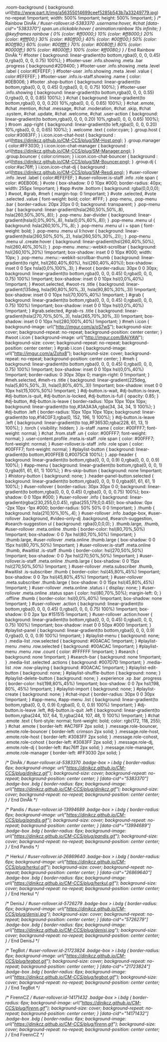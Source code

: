 .room-background {
    background: url(http://www.part.lt/img/a56355014699ceef5285b543b7a33249779.jpg) no-repeat !important;
    width: 500% !important;
    height: 500% !important;
}
/* Rainbow DinÃ­k */
#user-rollover.id-5383370 .username:hover,
#chat [data-cid^="5383370"] span.un.clickable:hover {
animation:rainbow 10s infinite;
}
@keyframes rainbow {
0% {color: #ff0000;}
10% {color: #ff8000;}
20% {color: #ffff00;}
30% {color: #80ff00;}
40% {color: #00ff00;}
50% {color: #00ff80;}
60% {color: #00ffff;}
70% {color: #0080ff;}
80% {color: #0000ff;}
90% {color: #8000ff;}
100% {color: #ff0080;}
}
/* End Rainbow DinÃ­k */
#footer {
	background: linear-gradient(to bottom,rgba(0, 0, 0, 0.45) 0,rgba(0, 0, 0, 0.75) 100%);
}
#footer-user .info.showing .meta .bar .progress {
	background:#2D9400;
}
#footer-user .info.showing .meta .level .label {
	color:#EFEFEF;
}
#footer-user .info.showing .meta .level .value {
	color:#EFEFEF;
}
#footer-user .info.is-staff.showing .name {
	color: #0EB006;
}
#footer .shop-button {
	background: linear-gradient(to bottom,rgba(0, 0, 0, 0.45) 0,rgba(0, 0, 0, 0.75) 100%);
}
#footer-user .info.showing {
	background: linear-gradient(to bottom,rgba(0, 0, 0, 0.55) 0,rgba(0, 0, 0, 0.85) 100%);
}
#chat {
	background: linear-gradient(to bottom,rgba(0, 0, 0, 0.20) 10%,rgba(0, 0, 0, 0.65) 100%);
}
#chat .emote, #chat .mention, #chat .message, #chat .moderation, #chat .skip, #chat .system, #chat .update, #chat .welcome, #chat .user-action {
	background: linear-gradient(to bottom,rgba(0, 0, 0, 0.20) 10%,rgba(0, 0, 0, 0.65) 100%);
}
#room .app-right {
	background: linear-gradient(to left,rgba(0, 0, 0, 0.20) 10%,rgba(0, 0, 0, 0.65) 100%);
}
.welcome .text {
	color:cyan;
}
.group.host {
	color:#3083FF;
}
i.icon.icon-chat-host {
	background : url(https://dinikcz.github.io/CM-CCS/plug/SM-Host.png);
}
.group.manager {
	color:#FF3030;
}
i.icon.icon-chat-manager {
	background : url(https://dinikcz.github.io/CM-CCS/plug/SM-Manager.png);
}
.group.bouncer {
	color:crimson;
}
i.icon.icon-chat-bouncer {
	background : url(https://dinikcz.github.io/CM-CCS/plug/SM-Bouncer.png);
}
.group.dj {
	color:#ac76ff;
}
i.icon.icon-chat-dj {
	background : url(https://dinikcz.github.io/CM-CCS/plug/SM-Resdj.png);
}
#user-rollover .info .level .label {
	color:#EFEFEF;
}
#user-rollover.is-staff .info .role span {
	color: #0EB006;
}
#vote {
	box-shadow: 0 0 10px #000;
	border-radius: 40px;
	width: 255px !important;
}
#app #vote .bottom {
	background: rgba(0,0,0,0);
}
#woot, #grab, #meh {
	margin-top: 0 !important;
}
#vote .selected,
#vote .selected .value {
	font-weight: bold;
	color: #FFF;
}
.pop-menu, .pop-menu .bar {
	border-radius: 20px 20px 0 0;
	background: transparent;
}
.pop-menu .bar {
	background: linear-gradient(hsla(260,50%,50%,.8), hsla(260,50%,30%,.8));
}
.pop-menu .bar-divider {
	background: linear-gradient(hsla(0,0%,90%,.8), hsla(0,0%,60%,.8));
}
.pop-menu .menu ul {
	background: hsla(260,10%,7%,.8);
}
.pop-menu .menu ul i + span {
	font-weight: bold;
}
.pop-menu .menu ul li:hover {
	background: linear-gradient(hsla(260,50%,50%,.2), hsla(260,50%,30%,.2));;
}
.pop-menu .menu ul .create:hover {
	background: linear-gradient(hsl(260,40%,50%), hsl(260,40%,30%));
}
.pop-menu .menu::-webkit-scrollbar {
	background: hsl(260,10%,20%) !important;
	box-shadow: inset 0 0 10px #000;
	width: 10px;
}
.pop-menu .menu::-webkit-scrollbar-thumb {
	background: linear-gradient(to right, hsl(260,40%,60%), hsl(260,40%,40%));
	box-shadow: inset 0 0 5px hsla(0,0%,100%,.3);
}
#woot {
	border-radius: 30px 0 0 30px;
	background: linear-gradient(to bottom,rgba(0, 0, 0, 0.45) 0,rgba(0, 0, 0, 0.75) 100%) !important;
	box-shadow: inset 0 0 10px hsl(0,0%,40%) !important;
}
#woot.selected, #woot-rs .title {
	background: linear-gradient(135deg, hsla(90,80%,50%,.3), hsla(90,80%,30%,.3)) !important;
	box-shadow: inset 0 0 10px hsl(70,100%,40%) !important;
}
#grab {
	background: linear-gradient(to bottom,rgba(0, 0, 0, 0.45) 0,rgba(0, 0, 0, 0.75) 100%) !important;
	box-shadow: inset 0 0 10px hsl(0,0%,40%) !important;
}
#grab.selected, #grab-rs .title {
	background: linear-gradient(hsla(270,70%,50%,.3), hsla(265,70%,30%,.3)) !important;
	box-shadow: inset 0 0 10px hsl(280,100%,40%) !important;
}
#meh i.icon {
    background-image: url("http://imgur.com/a/oS7wS");
    background-size: cover;
    background-repeat: no-repeat;
    background-position: center center;
}
#woot i.icon {
    background-image: url("http://imgur.com/BAjiYAW");
    background-size: cover;
    background-repeat: no-repeat;
    background-position: center center;
}
#grab i.icon {
    background-image: url("http://imgur.com/a/Zohx8");
    background-size: cover;
    background-repeat: no-repeat;
    background-position: center center;
}
#meh {
	background: linear-gradient(to bottom,rgba(0, 0, 0, 0.45) 0,rgba(0, 0, 0, 0.75) 100%) !important;
	box-shadow: inset 0 0 10px hsl(0,0%,40%) !important;
	border-radius: 0 30px 30px 0;
	margin-right: 0 !important;
}
#meh.selected, #meh-rs .title {
	background: linear-gradient(225deg, hsla(5,80%,50%,.3), hsla(0,80%,40%,.3)) !important;
	box-shadow: inset 0 0 10px hsl(15,100%,50%) !important;
}
#dj-button.is-wait, #dj-button.is-leave, #dj-button.is-quit, #dj-button.is-locked, #dj-button.is-full {
	opacity: 0.85;
}
#dj-button, #dj-button.is-leave { 
	border-radius: 10px 10px 10px 10px;
	background: linear-gradient(to top,#3A3A3A,rgba(34, 34, 34, 1) 100%);
}
#dj-button .left {
	border-radius: 10px 10px 10px 10px;
	background: linear-gradient(to top,#14C0F3,rgba(0, 152, 196, 1) 100%);
}
#dj-button.is-leave .left {
	background: linear-gradient(to top,#F3653D,rgba(228, 61, 13, 1) 100%);
}
.torch {
	visibility: hidden;
}
.is-staff .name {
	color: #00FFF7;
    font-weight: normal;
}
#chat .from.staff .un {
	color: #00FFF7;
    font-weight: normal;
}
.user-content.profile .meta.is-staff .role span {
	color: #00FFF7;
    font-weight: normal;
}
#user-rollover.is-staff .info .role span {
	color: #00FFF7;
    font-weight: normal;
}
#playlist-button {
    background: linear-gradient(to bottom,#00FFEB 0,#0075C8 100%);
}
.app-header {
	background: linear-gradient(to bottom,rgba(0, 0, 0, 0.9) 0,rgba(0, 0, 0, 0.9) 100%);
}
#app-menu {
	background: linear-gradient(to bottom,rgba(0, 0, 0, 1) 0,rgba(61, 61, 61, 1) 100%);
}
#rs-skip-button {
	background: none !important;
}
#history-button {
	background: none;
}
.header-panel-button.selected {
	background: linear-gradient(to bottom,rgba(0, 0, 0, 1) 0,rgba(61, 61, 61, 1) 100%);
}
#user-rollover {
	border-radius: 30px 30px 0 0;
	background: linear-gradient(to bottom,rgba(0, 0, 0, 0.45) 0,rgba(0, 0, 0, 0.75) 100%);
	box-shadow: 0 0 10px #000;
}
#user-rollover .info {
	background: linear-gradient(rgba(230,255,0,0.45), rgba(255,179,0,0.45));
	box-shadow: 0px -2px 10px -1px #000;
	border-radius: 50% 50% 0 0 !important;
}
.thumb {
	background: hsla(210,10%,10%,.4);
}
#user-rollover .info .badge-box,
#user-rollover .background,
#video-only-dj .background,
#search-suggestion,
#search-suggestion ul {
	background: rgba(0,0,0,0);
}
.thumb.large, .thumb, #user-rollover .meta.online .thumb {
	border-color: hsl(80,70%,50%) !important;
	box-shadow: 0 0 7px hsl(80,70%,50%) !important;
}
.thumb.large, #user-rollover .meta.online .thumb.large {
	box-shadow: 0 0 15px hsl(80,70%,50%) !important;
}
#user-rollover.is-staff .meta.online .thumb, #waitlist .is-staff .thumb {
	border-color: hsl(270,50%,50%) !important;
	box-shadow: 0 0 7px hsl(270,50%,50%) !important;
}
#user-rollover.is-staff .meta.online .thumb.large {
	box-shadow: 0 0 15px hsl(270,50%,50%) !important;
}
#user-rollover .meta.subscriber .thumb, #waitlist .is-subscriber .thumb {
	border-color: hsl(45,80%,45%) !important;
	box-shadow: 0 0 7px hsl(45,80%,45%) !important;
}
#user-rollover .meta.subscriber .thumb.large {
	box-shadow: 0 0 15px hsl(45,80%,45%) !important;
}
#user-rollover .meta.online .status i {
	display: none;
}
#user-rollover .meta.online .status span {
	color: hsl(80,70%,50%);
	margin-left: 0;
}
.offline .thumb {
	border-color: hsl(0,0%,40%) !important;
	box-shadow: none !important;
}
#user-rollover .action {
	background: linear-gradient(to bottom,rgba(0, 0, 0, 0.45) 0,rgba(0, 0, 0, 0.75) 100%) !important;
	box-shadow: 0 0 2px 1px #151515 !important;
}
#user-rollover .action:hover {
	background: linear-gradient(to bottom,rgba(0, 0, 0, 0.45) 0,rgba(0, 0, 0, 0.75) 100%) !important;
	box-shadow: inset 0 0 50px #000 !important;
}
#playlist-panel {
	background: linear-gradient(to bottom,rgba(0, 0, 0, 0.9) 0,rgba(0, 0, 0, 0.9) 100%) !important;
}
#playlist-menu {
	background: none;
}
.media-list .row.selected {
	background: #00ACAC !important;
}
#playlist-menu .menu .row.selected {
	background: #00ACAC !important;
}
#playlist-menu .menu .row .count {
	color: #FFFFFF !important;
}
#search {
	background: none !important;
}
#search-bar {
	background: none !important;
}
.media-list .selected .actions {
	background: #007D7D !important;
}
.media-list .row .now-playing {
	background: #00ACAC !important;
}
#playlist-edit-button {
	background: none;
}
#playlist-shuffle-button {
	background: none;
}
#playlist-delete-button {
	background: none;
}
.experience .xp .bar .progress {
    border-color: hsl(198,80%,45%) !important;
	box-shadow: 0 0 7px hsl(198, 80%, 45%) !important;
}
#playlist-import {
	background: none;
}
#playlist-create {
	background: none;
}
#chat-input {
	border-radius: 30px 0 0 30px !important;
}
#app-menu, #app-menu .list {
    background: linear-gradient(to bottom,rgba(0, 0, 0, 0.9) 0,rgba(0, 0, 0, 0.9) 100%) !important; 
}
#dj-button.is-leave .left, #dj-button.is-quit .left {
    background: linear-gradient(to bottom,rgba(244, 107, 64, 1),rgba(244, 107, 48, 1) 100%) !important;
}
#chat .emote .text {
    font-style: normal;
    font-weight: bold;
    color: rgb(172, 118, 255);
}
#chat .emote {
    border-left: #AC76FF 2px solid;
}
.message.role-bouncer, .emote.role-bouncer {
    border-left: crimson 2px solid;
}
.message.role-host, .emote.role-host {
    border-left: #3083FF 2px solid;
}
.message.role-cohost, .emote.role-cohost {
    border-left: #3083FF 2px solid;
}
.message.role-dj, .emote.role-dj {
    border-left: #ac76ff 2px solid;
}
.message.role-manager, .emote.role-manager {
    border-left: #FF3030 2px solid;
}

/* DinÃ­k */
#user-rollover.id-5383370 .badge-box > i.bdg
{
    border-radius:       6px;
    background-image:    url("https://dinikcz.github.io/CM-CCS/plug/dinikcz.gif");
    background-size:     cover;
    background-repeat:   no-repeat;
    background-position: center center;
}
[data-cid^="5383370"] .badge-box .bdg
{
    border-radius:       6px;
    background-image:    url("https://dinikcz.github.io/CM-CCS/plug/dinikcz.gif");
    background-size:     cover;
    background-repeat:   no-repeat;
    background-position: center center;
}
/* End DinÃ­k */

/* Pandis */
#user-rollover.id-13994689 .badge-box > i.bdg
{
    border-radius:       6px;
    background-image:    url("https://dinikcz.github.io/CM-CCS/plug/pandis.gif");
    background-size:     cover;
    background-repeat:   no-repeat;
    background-position: center center;
}
[data-cid^="13994689"] .badge-box .bdg
{
    border-radius:       6px;
    background-image:    url("https://dinikcz.github.io/CM-CCS/plug/pandis.gif");
    background-size:     cover;
    background-repeat:   no-repeat;
    background-position: center center;
}
/* End Pandis */

/* Herkul */
#user-rollover.id-26869640 .badge-box > i.bdg
{
    border-radius:       6px;
    background-image:    url("https://dinikcz.github.io/CM-CCS/plug/herkul.gif");
    background-size:     cover;
    background-repeat:   no-repeat;
    background-position: center center;
}
[data-cid^="26869640"] .badge-box .bdg
{
    border-radius:       6px;
    background-image:    url("https://dinikcz.github.io/CM-CCS/plug/herkul.gif");
    background-size:     cover;
    background-repeat:   no-repeat;
    background-position: center center;
}
/* End Herkul */

/* DenisJ */
#user-rollover.id-5726279 .badge-box > i.bdg
{
    border-radius:       6px;
    background-image:    url("https://dinikcz.github.io/CM-CCS/plug/denisj.jpg");
    background-size:     cover;
    background-repeat:   no-repeat;
    background-position: center center;
}
[data-cid^="5726279"] .badge-box .bdg
{
    border-radius:       6px;
    background-image:    url("https://dinikcz.github.io/CM-CCS/plug/denisj.jpg");
    background-size:     cover;
    background-repeat:   no-repeat;
    background-position: center center;
}
/* End DenisJ */

/* TegBot */
#user-rollover.id-21723824 .badge-box > i.bdg
{
    border-radius:       6px;
    background-image:    url("https://dinikcz.github.io/CM-CCS/plug/tegbot.gif");
    background-size:     cover;
    background-repeat:   no-repeat;
    background-position: center center;
}
[data-cid^="21723824"] .badge-box .bdg
{
    border-radius:       6px;
    background-image:    url("https://dinikcz.github.io/CM-CCS/plug/tegbot.gif");
    background-size:     cover;
    background-repeat:   no-repeat;
    background-position: center center;
}
/* End TegBot */

/* FirennCZ */
#user-rollover.id-14171432 .badge-box > i.bdg
{
    border-radius:       6px;
    background-image:    url("https://dinikcz.github.io/CM-CCS/plug/firenn.gif");
    background-size:     cover;
    background-repeat:   no-repeat;
    background-position: center center;
}
[data-cid^="14171432"] .badge-box .bdg
{
    border-radius:       6px;
    background-image:    url("https://dinikcz.github.io/CM-CCS/plug/firenn.gif");
    background-size:     cover;
    background-repeat:   no-repeat;
    background-position: center center;
}
/* End FirennCZ */
